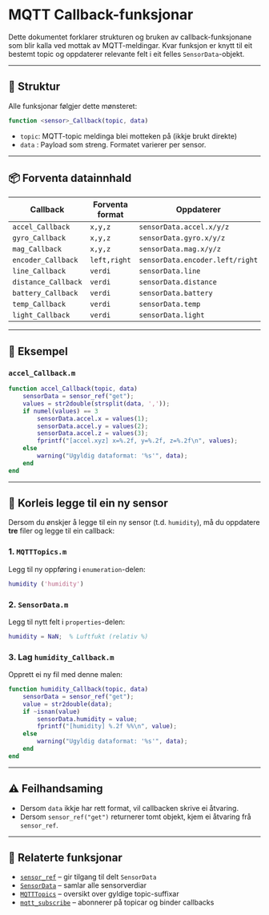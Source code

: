 
# MQTT Callback-funksjonar

Dette dokumentet forklarer strukturen og bruken av callback-funksjonane som blir kalla ved mottak av MQTT-meldingar. Kvar funksjon er knytt til eit bestemt topic og oppdaterer relevante felt i eit felles `SensorData`-objekt.

---

## 📐 Struktur

Alle funksjonar følgjer dette mønsteret:

```matlab
function <sensor>_Callback(topic, data)
````

* `topic`: MQTT-topic meldinga blei motteken på (ikkje brukt direkte)
* `data` : Payload som streng. Formatet varierer per sensor.

---

## 📦 Forventa datainnhald

| Callback            | Forventa format | Oppdaterer                      |
| ------------------- | --------------- | ------------------------------- |
| `accel_Callback`    | `x,y,z`         | `sensorData.accel.x/y/z`        |
| `gyro_Callback`     | `x,y,z`         | `sensorData.gyro.x/y/z`         |
| `mag_Callback`      | `x,y,z`         | `sensorData.mag.x/y/z`          |
| `encoder_Callback`  | `left,right`    | `sensorData.encoder.left/right` |
| `line_Callback`     | `verdi`         | `sensorData.line`               |
| `distance_Callback` | `verdi`         | `sensorData.distance`           |
| `battery_Callback`  | `verdi`         | `sensorData.battery`            |
| `temp_Callback`     | `verdi`         | `sensorData.temp`               |
| `light_Callback`    | `verdi`         | `sensorData.light`              |

---

## 🧪 Eksempel

### `accel_Callback.m`

```matlab
function accel_Callback(topic, data)
    sensorData = sensor_ref("get");
    values = str2double(strsplit(data, ','));
    if numel(values) == 3
        sensorData.accel.x = values(1);
        sensorData.accel.y = values(2);
        sensorData.accel.z = values(3);
        fprintf("[accel.xyz] x=%.2f, y=%.2f, z=%.2f\n", values);
    else
        warning("Ugyldig dataformat: '%s'", data);
    end
end
```

---

## 🧩 Korleis legge til ein ny sensor

Dersom du ønskjer å legge til ein ny sensor (t.d. `humidity`), må du oppdatere **tre** filer og legge til ein callback:

### 1. `MQTTTopics.m`

Legg til ny oppføring i `enumeration`-delen:

```matlab
humidity ('humidity')
```

### 2. `SensorData.m`

Legg til nytt felt i `properties`-delen:

```matlab
humidity = NaN;  % Luftfukt (relativ %)
```

### 3. Lag `humidity_Callback.m`

Opprett ei ny fil med denne malen:

```matlab
function humidity_Callback(topic, data)
    sensorData = sensor_ref("get");
    value = str2double(data);
    if ~isnan(value)
        sensorData.humidity = value;
        fprintf("[humidity] %.2f %%\n", value);
    else
        warning("Ugyldig dataformat: '%s'", data);
    end
end
```

---

## ⚠️ Feilhandsaming

* Dersom `data` ikkje har rett format, vil callbacken skrive ei åtvaring.
* Dersom `sensor_ref("get")` returnerer tomt objekt, kjem ei åtvaring frå `sensor_ref`.

---

## 🔗 Relaterte funksjonar

* [`sensor_ref`](../sensor_ref.m) – gir tilgang til delt `SensorData`
* [`SensorData`](../SensorData.m) – samlar alle sensorverdiar
* [`MQTTTopics`](../MQTTTopics.m) – oversikt over gyldige topic-suffixar
* [`mqtt_subscribe`](../mqtt_subscribe.m) – abonnerer på topicar og binder callbacks
